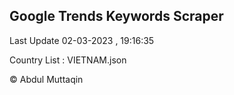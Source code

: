 

## Google Trends Keywords Scraper 
 
Last Update 02-03-2023 , 19:16:35

Country List :
VIETNAM.json



© Abdul Muttaqin 
